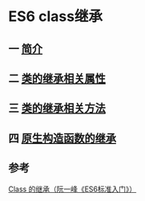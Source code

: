 # ES6 class继承

## 一 [简介](/qian-duan-ji-zhu-xue-xi-zong-jie-zheng-li/javascript/es6zhong-dian/mian-xiang-dui-xiang/es6-classji-cheng/jian-jie.md)

## 二 [类的继承相关属性](/qian-duan-ji-zhu-xue-xi-zong-jie-zheng-li/javascript/es6zhong-dian/mian-xiang-dui-xiang/es6-classji-cheng/lei-de-ji-cheng-xiang-guan-shu-xing.md)

## 三 [类的继承相关方法](/qian-duan-ji-zhu-xue-xi-zong-jie-zheng-li/javascript/es6zhong-dian/mian-xiang-dui-xiang/es6-classji-cheng/lei-de-ji-cheng-xiang-guan-fang-fa.md)

## 四 [原生构造函数的继承](/qian-duan-ji-zhu-xue-xi-zong-jie-zheng-li/javascript/es6zhong-dian/mian-xiang-dui-xiang/es6-classji-cheng/yuan-sheng-gou-zao-han-shu-de-ji-cheng.md)


## 参考
[Class 的继承（阮一峰《ES6标准入门》）](http://es6.ruanyifeng.com/#docs/class-extends)
